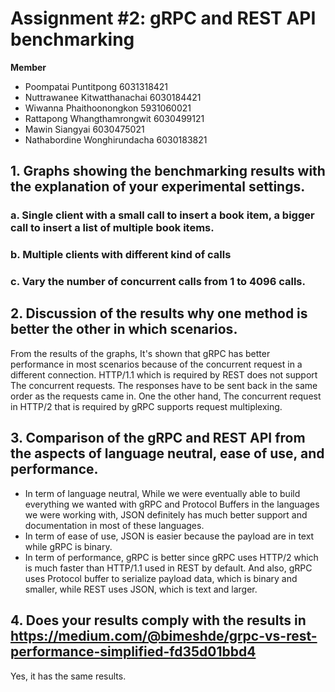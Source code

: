 # Assignment #2: gRPC and REST API benchmarking

**Member**
* Poompatai Puntitpong 		      6031318421
* Nuttrawanee Kitwatthanachai 	6030184421
* Wiwanna Phaithoonongkon 	    5931060021
* Rattapong Whangthamrongwit 	  6030499121
* Mawin Siangyai 			          6030475021
* Nathabordine Wonghirundacha 	6030183821

## 1. Graphs showing the benchmarking results with the explanation of your experimental settings. 
### a. 	Single client with a small call to insert a book item, a bigger call to insert a list of multiple book items. 
### b. 	Multiple clients with different kind of calls
### c. 	Vary the number of concurrent calls from 1 to 4096 calls.
## 2. Discussion of the results why one method is better the other in which scenarios. 
 From the results of the graphs, It's shown that gRPC has better performance in most scenarios because of the concurrent request in a different connection. HTTP/1.1 which is required by REST does not support The concurrent requests. The responses have to be sent back in the same order as the requests came in. One the other hand, The concurrent request in HTTP/2 that is required by gRPC supports request multiplexing.

## 3. Comparison of the gRPC and REST API from the aspects of language neutral, ease of use, and performance.
  * In term of language neutral, While we were eventually able to build everything we wanted with gRPC and Protocol Buffers in the languages we were working with, JSON definitely has much better support and documentation in most of these languages. 
  * In term of ease of use, JSON is easier because the payload are in text while gRPC is binary.
  * In term of performance, gRPC is better since gRPC uses HTTP/2 which is much faster than HTTP/1.1 used in REST by default. And also, gRPC uses Protocol buffer to serialize payload data, which is binary and smaller, while REST uses JSON, which is text and larger.

## 4. Does your results comply with the results in https://medium.com/@bimeshde/grpc-vs-rest-performance-simplified-fd35d01bbd4
  Yes, it has the same results.
